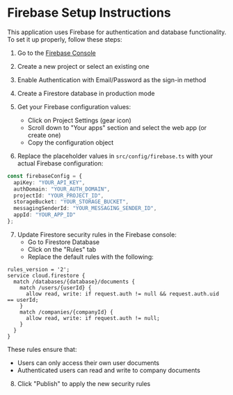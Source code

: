 
# Firebase Setup Instructions

This application uses Firebase for authentication and database functionality. To set it up properly, follow these steps:

1. Go to the [Firebase Console](https://console.firebase.google.com/)
2. Create a new project or select an existing one
3. Enable Authentication with Email/Password as the sign-in method
4. Create a Firestore database in production mode
5. Get your Firebase configuration values:
   - Click on Project Settings (gear icon)
   - Scroll down to "Your apps" section and select the web app (or create one)
   - Copy the configuration object

6. Replace the placeholder values in `src/config/firebase.ts` with your actual Firebase configuration:

```typescript
const firebaseConfig = {
  apiKey: "YOUR_API_KEY",
  authDomain: "YOUR_AUTH_DOMAIN",
  projectId: "YOUR_PROJECT_ID",
  storageBucket: "YOUR_STORAGE_BUCKET",
  messagingSenderId: "YOUR_MESSAGING_SENDER_ID",
  appId: "YOUR_APP_ID"
};
```

7. Update Firestore security rules in the Firebase console:
   - Go to Firestore Database
   - Click on the "Rules" tab
   - Replace the default rules with the following:

```
rules_version = '2';
service cloud.firestore {
  match /databases/{database}/documents {
    match /users/{userId} {
      allow read, write: if request.auth != null && request.auth.uid == userId;
    }
    match /companies/{companyId} {
      allow read, write: if request.auth != null;
    }
  }
}
```

These rules ensure that:
- Users can only access their own user documents
- Authenticated users can read and write to company documents

8. Click "Publish" to apply the new security rules

